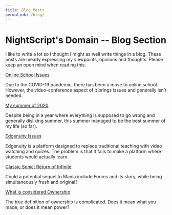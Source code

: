 ```yaml
---
title: Blog Posts
permalink: /blog/
---
```


# NightScript's Domain -- Blog Section
I like to write a lot so I thought I might as well write things in a blog. These posts are mearly expressing my viewpoints, opinions and thoughts. Please keep an open mind when reading this.

<div class="row row-cols-1 row-cols-md-2 row-cols-xl-3 row-cols-xxl-4 g-4">
	<div class="col">
		<div class="card shareCard h-100">
			<div class="card-body">
				<a class="h5 card-title" href="/blog/online-school-issues">Online School Issues</a>
				<p class="card-text">Due to the COVID-19 pandemic, there has been a move to online school. However, the video-conference aspect of it brings issues and generally isn't needed.</p>
				<noscript class="card-text noShare"></noscript>
			</div>
		</div>
	</div>
	<div class="col">
		<div class="card shareCard h-100">
			<div class="card-body">
				<a class="h5 card-title" href="/blog/summer-2020">My summer of 2020</a>
				<p class="card-text">Despite being in a year where everything is supposed to go wrong and generally disliking summer, this summer managed to be the best summer of my life (so far).</p>
				<noscript class="card-text noShare"></noscript>
			</div>
		</div>
	</div>
	<div class="col">
		<div class="card shareCard h-100">
			<div class="card-body">
				<a class="h5 card-title" href="/blog/edgenuity-issues">Edgenuity Issues</a>
				<p class="card-text">Edgenuity is a platform designed to replace traditional teaching with video watching and quizes. The problem is that it fails to make a platform where students would actually learn.</p>
				<noscript class="card-text noShare"></noscript>
			</div>
		</div>
	</div>
	<div class="col">
		<div class="card shareCard h-100">
			<div class="card-body">
				<a class="h5 card-title" href="/blog/sonic-return-of-infinite">Classic Sonic: Return of Infinite</a>
				<p class="card-text">Could a potential sequel to Mania include Forces and its story, while being simultaneously fresh and original?</p>
				<noscript class="card-text noShare"></noscript>
			</div>
		</div>
	</div>
	<div class="col">
		<div class="card shareCard h-100">
			<div class="card-body">
				<a class="h5 card-title" href="/blog/ownership-issues">What is considered Ownership</a>
				<p class="card-text">The true definition of ownership is complicated. Does it mean what you made, or does it mean power?</p>
				<noscript class="card-text noShare"></noscript>
			</div>
		</div>
	</div>
</div>